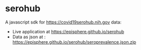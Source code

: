 # serohub
A javascript sdk for https://covid19serohub.nih.gov data:

* Live application at https://episphere.github.io/serohub
* Data as json at :  https://episphere.github.io/serohub/seroprevalence.json.zip
